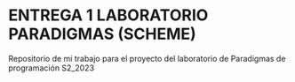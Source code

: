 # ENTREGA 1 LABORATORIO PARADIGMAS (SCHEME)

Repositorio de mi trabajo para el proyecto del laboratorio de Paradigmas de programación S2_2023
